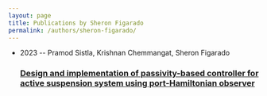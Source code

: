 ```yaml
---
layout: page
title: Publications by Sheron Figarado
permalink: /authors/sheron-figarado/
---
```


<ul class="post-list">
<li><span class='post-meta'>2023 -- Pramod Sistla, Krishnan Chemmangat, Sheron Figarado</span><h3><a class='post-link' href='../../design-and-implementation-of-passivity-based-controller-for-active-suspension-system-using-port-hamiltonian-observer'>Design and implementation of passivity-based controller for active suspension system using port-Hamiltonian observer</a></h3></li>

</ul>
